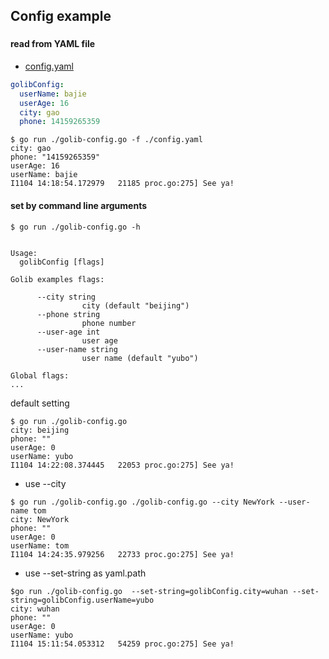 ## Config example

###

#### read from YAML file

- [config.yaml](./config.yaml)

```yaml
golibConfig:
  userName: bajie
  userAge: 16
  city: gao
  phone: 14159265359
```

```shell
$ go run ./golib-config.go -f ./config.yaml
city: gao
phone: "14159265359"
userAge: 16
userName: bajie
I1104 14:18:54.172979   21185 proc.go:275] See ya!
```

#### set by command line arguments

```
$ go run ./golib-config.go -h


Usage:
  golibConfig [flags]

Golib examples flags:

      --city string
                city (default "beijing")
      --phone string
                phone number
      --user-age int
                user age
      --user-name string
                user name (default "yubo")

Global flags:
...
```

default setting
```
$ go run ./golib-config.go
city: beijing
phone: ""
userAge: 0
userName: yubo
I1104 14:22:08.374445   22053 proc.go:275] See ya!
```

- use --city
```
$ go run ./golib-config.go ./golib-config.go --city NewYork --user-name tom
city: NewYork
phone: ""
userAge: 0
userName: tom
I1104 14:24:35.979256   22733 proc.go:275] See ya!
```

- use --set-string as yaml.path
```
$go run ./golib-config.go  --set-string=golibConfig.city=wuhan --set-string=golibConfig.userName=yubo
city: wuhan
phone: ""
userAge: 0
userName: yubo
I1104 15:11:54.053312   54259 proc.go:275] See ya!
```
